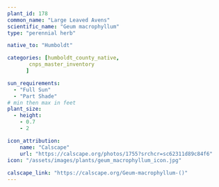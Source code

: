 ```yaml
---
plant_id: 178 
common_name: "Large Leaved Avens"
scientific_name: "Geum macrophyllum"
type: "perennial herb"

native_to: "Humboldt"

categories: [humboldt_county_native,
       cnps_master_inventory
      ]

sun_requirements:
  - "Full Sun"
  - "Part Shade"
# min then max in feet
plant_size:
  - height: 
    - 0.7 
    - 2

icon_attribution: 
    name: "Calscape"
    url: "https://calscape.org/photos/1755?srchcr=sc62311d89c84f6"
icon: "/assets/images/plants/geum_macrophyllum_icon.jpg"
 
calscape_link: "https://calscape.org/Geum-macrophyllum-()"
---
```









